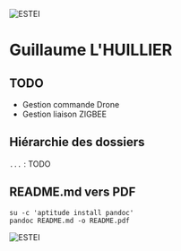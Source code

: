 ![ESTEI](https://raw.github.com/estei-master/segment_SOL/master/PJ/Slide/common/estei.png)

Guillaume L'HUILLIER
============

TODO
----

- Gestion commande Drone
- Gestion liaison ZIGBEE

Hiérarchie des dossiers
----------------------
`...` 
:	TODO

README.md vers PDF
------------------
	su -c 'aptitude install pandoc' 
	pandoc README.md -o README.pdf


![ESTEI](https://raw.github.com/estei-master/segment_SOL/master/PJ/Slide/common/cc.png)
